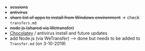 * ~~sessions~~
* ~~antivirus~~
* ~~share list of apps to install from Windows environment~~ -> check `transfers.md`
* ~~node js (shared via Wetransfer)~~
* [Chocolatey](https://chocolatey.org/install) / antivirus install and future updates
* add Node.js (via WeTransfer) --> done but needs to be added to `Transfer.md` (on 3-10-2019)
